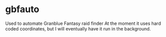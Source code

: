 # gbfauto

Used to automate Granblue Fantasy raid finder
At the moment it uses hard coded coordinates, but I will eventually have it run in the background.
